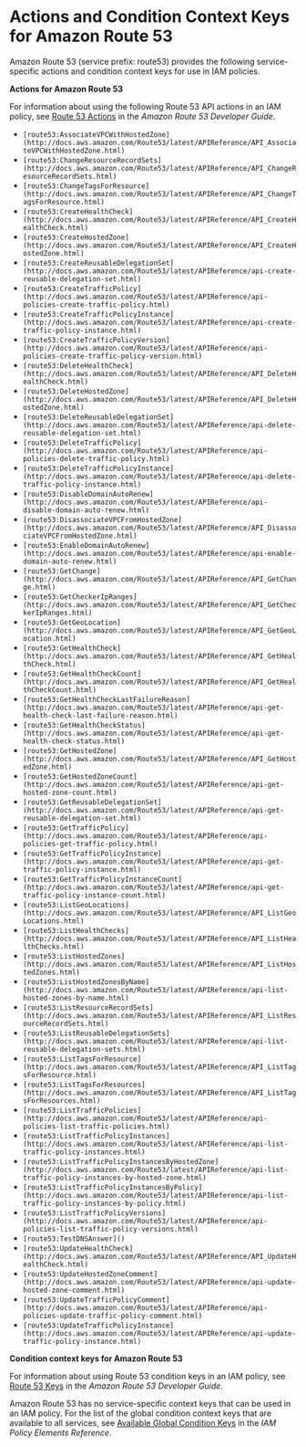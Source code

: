 # Actions and Condition Context Keys for Amazon Route 53<a name="list_route53"></a>

Amazon Route 53 \(service prefix: route53\) provides the following service\-specific actions and condition context keys for use in IAM policies\.

**Actions for Amazon Route 53**

For information about using the following Route 53 API actions in an IAM policy, see [Route 53 Actions](http://docs.aws.amazon.com/Route53/latest/DeveloperGuide/UsingWithIAM.html#UsingWithRoute53_Actions) in the *Amazon Route 53 Developer Guide*\.
+ `[route53:AssociateVPCWithHostedZone](http://docs.aws.amazon.com/Route53/latest/APIReference/API_AssociateVPCWithHostedZone.html)`
+ `[route53:ChangeResourceRecordSets](http://docs.aws.amazon.com/Route53/latest/APIReference/API_ChangeResourceRecordSets.html)`
+ `[route53:ChangeTagsForResource](http://docs.aws.amazon.com/Route53/latest/APIReference/API_ChangeTagsForResource.html)`
+ `[route53:CreateHealthCheck](http://docs.aws.amazon.com/Route53/latest/APIReference/API_CreateHealthCheck.html)`
+ `[route53:CreateHostedZone](http://docs.aws.amazon.com/Route53/latest/APIReference/API_CreateHostedZone.html)`
+ `[route53:CreateReusableDelegationSet](http://docs.aws.amazon.com/Route53/latest/APIReference/api-create-reusable-delegation-set.html)`
+ `[route53:CreateTrafficPolicy](http://docs.aws.amazon.com/Route53/latest/APIReference/api-policies-create-traffic-policy.html)`
+ `[route53:CreateTrafficPolicyInstance](http://docs.aws.amazon.com/Route53/latest/APIReference/api-create-traffic-policy-instance.html)`
+ `[route53:CreateTrafficPolicyVersion](http://docs.aws.amazon.com/Route53/latest/APIReference/api-policies-create-traffic-policy-version.html)`
+ `[route53:DeleteHealthCheck](http://docs.aws.amazon.com/Route53/latest/APIReference/API_DeleteHealthCheck.html)`
+ `[route53:DeleteHostedZone](http://docs.aws.amazon.com/Route53/latest/APIReference/API_DeleteHostedZone.html)`
+ `[route53:DeleteReusableDelegationSet](http://docs.aws.amazon.com/Route53/latest/APIReference/api-delete-reusable-delegation-set.html)`
+ `[route53:DeleteTrafficPolicy](http://docs.aws.amazon.com/Route53/latest/APIReference/api-policies-delete-traffic-policy.html)`
+ `[route53:DeleteTrafficPolicyInstance](http://docs.aws.amazon.com/Route53/latest/APIReference/api-delete-traffic-policy-instance.html)`
+ `[route53:DisableDomainAutoRenew](http://docs.aws.amazon.com/Route53/latest/APIReference/api-disable-domain-auto-renew.html)`
+ `[route53:DisassociateVPCFromHostedZone](http://docs.aws.amazon.com/Route53/latest/APIReference/API_DisassociateVPCFromHostedZone.html)`
+ `[route53:EnableDomainAutoRenew](http://docs.aws.amazon.com/Route53/latest/APIReference/api-enable-domain-auto-renew.html)`
+ `[route53:GetChange](http://docs.aws.amazon.com/Route53/latest/APIReference/API_GetChange.html)`
+ `[route53:GetCheckerIpRanges](http://docs.aws.amazon.com/Route53/latest/APIReference/API_GetCheckerIpRanges.html)`
+ `[route53:GetGeoLocation](http://docs.aws.amazon.com/Route53/latest/APIReference/API_GetGeoLocation.html)`
+ `[route53:GetHealthCheck](http://docs.aws.amazon.com/Route53/latest/APIReference/API_GetHealthCheck.html)`
+ `[route53:GetHealthCheckCount](http://docs.aws.amazon.com/Route53/latest/APIReference/API_GetHealthCheckCount.html)`
+ `[route53:GetHealthCheckLastFailureReason](http://docs.aws.amazon.com/Route53/latest/APIReference/api-get-health-check-last-failure-reason.html)`
+ `[route53:GetHealthCheckStatus](http://docs.aws.amazon.com/Route53/latest/APIReference/api-get-health-check-status.html)`
+ `[route53:GetHostedZone](http://docs.aws.amazon.com/Route53/latest/APIReference/API_GetHostedZone.html)`
+ `[route53:GetHostedZoneCount](http://docs.aws.amazon.com/Route53/latest/APIReference/api-get-hosted-zone-count.html)`
+ `[route53:GetReusableDelegationSet](http://docs.aws.amazon.com/Route53/latest/APIReference/api-get-reusable-delegation-set.html)`
+ `[route53:GetTrafficPolicy](http://docs.aws.amazon.com/Route53/latest/APIReference/api-policies-get-traffic-policy.html)`
+ `[route53:GetTrafficPolicyInstance](http://docs.aws.amazon.com/Route53/latest/APIReference/api-get-traffic-policy-instance.html)`
+ `[route53:GetTrafficPolicyInstanceCount](http://docs.aws.amazon.com/Route53/latest/APIReference/api-get-traffic-policy-instance-count.html)`
+ `[route53:ListGeoLocations](http://docs.aws.amazon.com/Route53/latest/APIReference/API_ListGeoLocations.html)`
+ `[route53:ListHealthChecks](http://docs.aws.amazon.com/Route53/latest/APIReference/API_ListHealthChecks.html)`
+ `[route53:ListHostedZones](http://docs.aws.amazon.com/Route53/latest/APIReference/API_ListHostedZones.html)`
+ `[route53:ListHostedZonesByName](http://docs.aws.amazon.com/Route53/latest/APIReference/api-list-hosted-zones-by-name.html)`
+ `[route53:ListResourceRecordSets](http://docs.aws.amazon.com/Route53/latest/APIReference/API_ListResourceRecordSets.html)`
+ `[route53:ListReusableDelegationSets](http://docs.aws.amazon.com/Route53/latest/APIReference/api-list-reusable-delegation-sets.html)`
+ `[route53:ListTagsForResource](http://docs.aws.amazon.com/Route53/latest/APIReference/API_ListTagsForResource.html)`
+ `[route53:ListTagsForResources](http://docs.aws.amazon.com/Route53/latest/APIReference/API_ListTagsForResources.html)`
+ `[route53:ListTrafficPolicies](http://docs.aws.amazon.com/Route53/latest/APIReference/api-policies-list-traffic-policies.html)`
+ `[route53:ListTrafficPolicyInstances](http://docs.aws.amazon.com/Route53/latest/APIReference/api-list-traffic-policy-instances.html)`
+ `[route53:ListTrafficPolicyInstancesByHostedZone](http://docs.aws.amazon.com/Route53/latest/APIReference/api-list-traffic-policy-instances-by-hosted-zone.html)`
+ `[route53:ListTrafficPolicyInstancesByPolicy](http://docs.aws.amazon.com/Route53/latest/APIReference/api-list-traffic-policy-instances-by-policy.html)`
+ `[route53:ListTrafficPolicyVersions](http://docs.aws.amazon.com/Route53/latest/APIReference/api-policies-list-traffic-policy-versions.html)`
+ `[route53:TestDNSAnswer]()`
+ `[route53:UpdateHealthCheck](http://docs.aws.amazon.com/Route53/latest/APIReference/API_UpdateHealthCheck.html)`
+ `[route53:UpdateHostedZoneComment](http://docs.aws.amazon.com/Route53/latest/APIReference/api-update-hosted-zone-comment.html)`
+ `[route53:UpdateTrafficPolicyComment](http://docs.aws.amazon.com/Route53/latest/APIReference/api-policies-update-traffic-policy-comment.html)`
+ `[route53:UpdateTrafficPolicyInstance](http://docs.aws.amazon.com/Route53/latest/APIReference/api-update-traffic-policy-instance.html)`

**Condition context keys for Amazon Route 53**

For information about using Route 53 condition keys in an IAM policy, see [Route 53 Keys](http://docs.aws.amazon.com/Route53/latest/DeveloperGuide/UsingWithIAM.html#Route53PolicyKeys) in the *Amazon Route 53 Developer Guide*\.

Amazon Route 53 has no service\-specific context keys that can be used in an IAM policy\. For the list of the global condition context keys that are available to all services, see [Available Global Condition Keys](reference_policies_condition-keys.md#AvailableKeys) in the *IAM Policy Elements Reference*\.